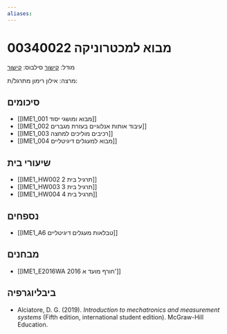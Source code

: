 ```yaml
---
aliases:
---
```

# מבוא למכטרוניקה 00340022

מודל: [קישור](https://moodle24.technion.ac.il/course/view.php?id=135)
סילבוס: [קישור](https://moodle24.technion.ac.il/mod/resource/view.php?id=36515)

מרצה: אילון רימון
מתרגל/ת:

## סיכומים
- [[IME1_001 מבוא ומושגי יסוד]]
- [[IME1_002 עיבוד אותות אנלוגיים בעזרת מגברים]]
- [[IME1_003 רכיבים מוליכים למחצה]]
- [[IME1_004 מבוא למעגלים דיגיטליים]]
## שיעורי בית

- [[IME1_HW002 תרגיל בית 2]]
- [[IME1_HW003 תרגיל בית 3]]
- [[IME1_HW004 תרגיל בית 4]]

## נספחים
- [[IME1_A6 טבלאות מעגלים דיגיטליים]]

## מבחנים

- [[IME1_E2016WA 2016 חורף מועד א']]

## ביבליוגרפיה
- Alciatore, D. G. (2019). _Introduction to mechatronics and measurement systems_ (Fifth edition, international student edition). McGraw-Hill Education.